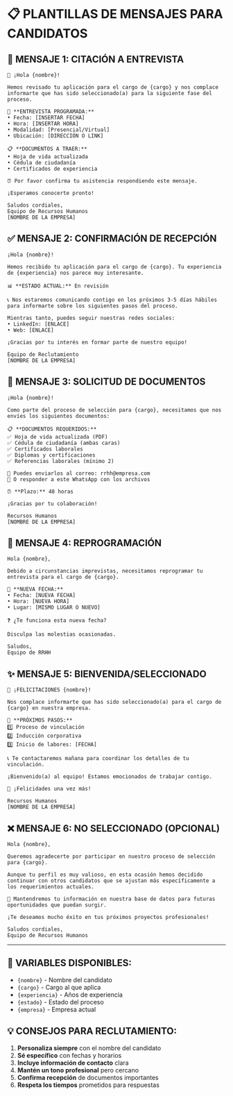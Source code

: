 # 📋 PLANTILLAS DE MENSAJES PARA CANDIDATOS

## 🎯 **MENSAJE 1: CITACIÓN A ENTREVISTA**

```
🎉 ¡Hola {nombre}!

Hemos revisado tu aplicación para el cargo de {cargo} y nos complace informarte que has sido seleccionado(a) para la siguiente fase del proceso.

📅 **ENTREVISTA PROGRAMADA:**
• Fecha: [INSERTAR FECHA]
• Hora: [INSERTAR HORA]
• Modalidad: [Presencial/Virtual]
• Ubicación: [DIRECCIÓN O LINK]

📋 **DOCUMENTOS A TRAER:**
• Hoja de vida actualizada
• Cédula de ciudadanía
• Certificados de experiencia

⏰ Por favor confirma tu asistencia respondiendo este mensaje.

¡Esperamos conocerte pronto!

Saludos cordiales,
Equipo de Recursos Humanos
[NOMBRE DE LA EMPRESA]
```

## ✅ **MENSAJE 2: CONFIRMACIÓN DE RECEPCIÓN**

```
¡Hola {nombre}!

Hemos recibido tu aplicación para el cargo de {cargo}. Tu experiencia de {experiencia} nos parece muy interesante.

📊 **ESTADO ACTUAL:** En revisión

📞 Nos estaremos comunicando contigo en los próximos 3-5 días hábiles para informarte sobre los siguientes pasos del proceso.

Mientras tanto, puedes seguir nuestras redes sociales:
• LinkedIn: [ENLACE]
• Web: [ENLACE]

¡Gracias por tu interés en formar parte de nuestro equipo!

Equipo de Reclutamiento
[NOMBRE DE LA EMPRESA]
```

## 📄 **MENSAJE 3: SOLICITUD DE DOCUMENTOS**

```
¡Hola {nombre}!

Como parte del proceso de selección para {cargo}, necesitamos que nos envíes los siguientes documentos:

📋 **DOCUMENTOS REQUERIDOS:**
✅ Hoja de vida actualizada (PDF)
✅ Cédula de ciudadanía (ambas caras)
✅ Certificados laborales
✅ Diplomas y certificaciones
✅ Referencias laborales (mínimo 2)

📧 Puedes enviarlos al correo: rrhh@empresa.com
📱 O responder a este WhatsApp con los archivos

⏰ **Plazo:** 48 horas

¡Gracias por tu colaboración!

Recursos Humanos
[NOMBRE DE LA EMPRESA]
```

## 🔄 **MENSAJE 4: REPROGRAMACIÓN**

```
Hola {nombre},

Debido a circunstancias imprevistas, necesitamos reprogramar tu entrevista para el cargo de {cargo}.

📅 **NUEVA FECHA:**
• Fecha: [NUEVA FECHA]
• Hora: [NUEVA HORA]
• Lugar: [MISMO LUGAR O NUEVO]

❓ ¿Te funciona esta nueva fecha?

Disculpa las molestias ocasionadas.

Saludos,
Equipo de RRHH
```

## ✨ **MENSAJE 5: BIENVENIDA/SELECCIONADO**

```
🎉 ¡FELICITACIONES {nombre}!

Nos complace informarte que has sido seleccionado(a) para el cargo de {cargo} en nuestra empresa.

🎯 **PRÓXIMOS PASOS:**
1️⃣ Proceso de vinculación
2️⃣ Inducción corporativa
3️⃣ Inicio de labores: [FECHA]

📞 Te contactaremos mañana para coordinar los detalles de tu vinculación.

¡Bienvenido(a) al equipo! Estamos emocionados de trabajar contigo.

🎊 ¡Felicidades una vez más!

Recursos Humanos
[NOMBRE DE LA EMPRESA]
```

## ❌ **MENSAJE 6: NO SELECCIONADO (OPCIONAL)**

```
Hola {nombre},

Queremos agradecerte por participar en nuestro proceso de selección para {cargo}.

Aunque tu perfil es muy valioso, en esta ocasión hemos decidido continuar con otros candidatos que se ajustan más específicamente a los requerimientos actuales.

📝 Mantendremos tu información en nuestra base de datos para futuras oportunidades que puedan surgir.

¡Te deseamos mucho éxito en tus próximos proyectos profesionales!

Saludos cordiales,
Equipo de Recursos Humanos
```

---

## 🎯 **VARIABLES DISPONIBLES:**

- `{nombre}` - Nombre del candidato
- `{cargo}` - Cargo al que aplica
- `{experiencia}` - Años de experiencia
- `{estado}` - Estado del proceso
- `{empresa}` - Empresa actual

## 💡 **CONSEJOS PARA RECLUTAMIENTO:**

1. **Personaliza siempre** con el nombre del candidato
2. **Sé específico** con fechas y horarios
3. **Incluye información de contacto** clara
4. **Mantén un tono profesional** pero cercano
5. **Confirma recepción** de documentos importantes
6. **Respeta los tiempos** prometidos para respuestas